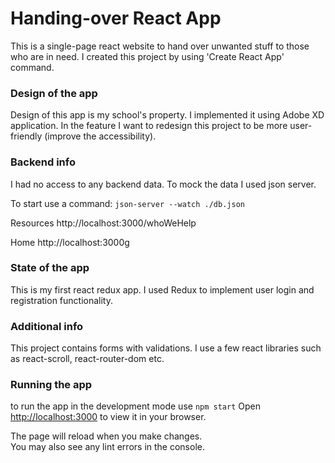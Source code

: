 # Handing-over React App

This is a single-page react website to hand over unwanted stuff to those who are in need.
I created this project by using 'Create React App' command. 

### Design of the app

Design of this app is my school's property. I implemented it using Adobe XD application. In the feature I want to redesign this project to be more user-friendly (improve the accessibility). 

### Backend info

I had no access to any backend data. To mock the data I used json server. 

To start use a command: `json-server --watch ./db.json`

Resources
http://localhost:3000/whoWeHelp

Home
http://localhost:3000g

### State of the app

This is my first react redux app. I used Redux to implement user login and registration functionality. 

### Additional info

This project contains forms with validations. I use a few react libraries such as react-scroll, react-router-dom etc.

### Running the app 

to run the app in the development mode use `npm start`
Open [http://localhost:3000](http://localhost:3001) to view it in your browser.

The page will reload when you make changes.\
You may also see any lint errors in the console.
